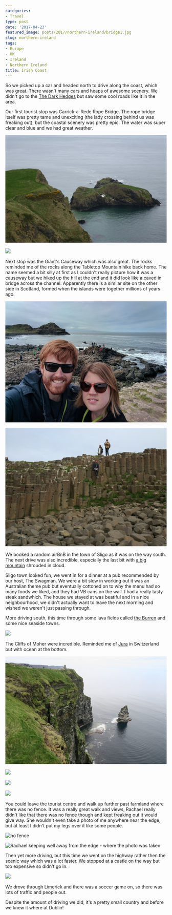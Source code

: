 ```yaml
---
categories:
- Travel
type: post
date: '2017-04-23'
featured_image: posts/2017/northern-ireland/bridge1.jpg
slug: northern-ireland
tags:
- Europe
- UK
- Ireland
- Northern Ireland
title: Irish Coast
---
```


So we picked up a car and headed north to drive along the coast, which was great.
There wasn't many cars and heaps of awesome scenery. We didn't go to the [The Dark Hedges](https://www.discovernorthernireland.com/The-Dark-Hedges-Armoy-Ballymoney-P27502) but saw some cool roads like it in the area.

Our first tourist stop was Carrick-a-Rede Rope Bridge. The rope bridge itself was pretty tame and unexciting (the lady crossing behind us was freaking out), but the coastal scenery was pretty epic. The water was super clear and blue and we had great weather.

![](bridge1.jpg)

![](bridge2.jpg)

Next stop was the Giant's Causeway which was also great. The rocks reminded me of the rocks along the Tabletop Mountain hike back home. The name seemed a bit silly at first as I couldn't really picture how it was a causeway but we hiked up the hill at the end and it did look like a caved in bridge across the channel.
Apparently there is a similar site on the other side in Scotland, formed when the islands were together millions of years ago.

![](causeway1.jpg)

![](causeway2.jpg)

We booked a random airBnB in the town of Sligo as it was on the way south.
The next drive was also incredible, especially the last bit with [a big mountain](https://en.wikipedia.org/wiki/Benbulbin) shrouded in cloud.

Sligo town looked fun, we went in for a dinner at a pub recommended by our host, The Swagman. We were a bit slow in working out it was an Australian theme pub but eventually cottoned on to why the menu had so many foods we liked, and they had VB cans on the wall. I had a really tasty steak sandwhich.
The house we stayed at was beatiful and in a nice neighbourhood, we didn't actually want to leave the next morning and wished we weren't just passing through.

More driving south, this time through some lava fields called [the Burren](https://en.wikipedia.org/wiki/The_Burren) and some nice seaside towns.

![](burren.jpg)

The Cliffs of Moher were incredible. Reminded me of [Jura](/posts/2010/iaeste-jura-weekend/) in Switzerland but with ocean at the bottom.

![](moher5.jpg)

![](moher6.jpg)

![](moher2.jpg)

![](moher1.jpg)

You could leave the tourist centre and walk up further past farmland where there was no fence.
It was a really great walk and views, Rachael really didn't like that there was no fence though and kept freaking out it would give way.
She wouldn't even take a photo of me anywhere near the edge, but at least I didn't put my legs over it like some people.

![](moher3.jpg "no fence")

![](moher4.jpg "Rachael keeping well away from the edge - where the photo was taken")

Then yet more driving, but this time we went on the highway rather then the scenic way which was a lot faster.
We stopped at a castle on the way but too expensive so didn't go in.

![](bunratty.jpg)

We drove through Limerick and there was a soccer game on, so there was lots of traffic and people out.

Despite the amount of driving we did, it's a pretty small country and before we knew it where at Dublin!